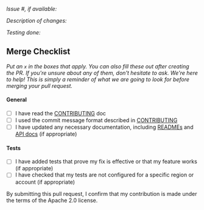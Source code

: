 *Issue #, if available:*

*Description of changes:*

*Testing done:*

## Merge Checklist

_Put an `x` in the boxes that apply. You can also fill these out after creating the PR. If you're unsure about any of them, don't hesitate to ask. We're here to help! This is simply a reminder of what we are going to look for before merging your pull request._

#### General

- [ ] I have read the [CONTRIBUTING](https://github.com/amazon-braket/autoqasm/blob/main/CONTRIBUTING.md) doc
- [ ] I used the commit message format described in [CONTRIBUTING](https://github.com/amazon-braket/autoqasm/blob/main/CONTRIBUTING.md#commit-your-change)
- [ ] I have updated any necessary documentation, including [READMEs](https://github.com/amazon-braket/autoqasm/blob/main/README.md) and [API docs](https://github.com/amazon-braket/autoqasm/blob/main/CONTRIBUTING.md#documentation-guidelines) (if appropriate)

#### Tests

- [ ] I have added tests that prove my fix is effective or that my feature works (if appropriate)
- [ ] I have checked that my tests are not configured for a specific region or account (if appropriate)

By submitting this pull request, I confirm that my contribution is made under the terms of the Apache 2.0 license.
